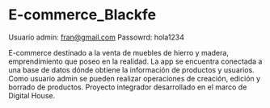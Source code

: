 # E-commerce_Blackfe
Usuario admin: fran@gmail.com
Passowrd: hola1234

E-commerce destinado a la venta de muebles de hierro y madera, emprendimiento que poseo en la realidad. La app se encuentra conectada a una base de datos dónde obtiene la información de productos y usuarios. Como usuario admin se pueden realizar operaciones de creación, edición y borrado de productos.
Proyecto integrador desarrollado en el marco de Digital House. 

